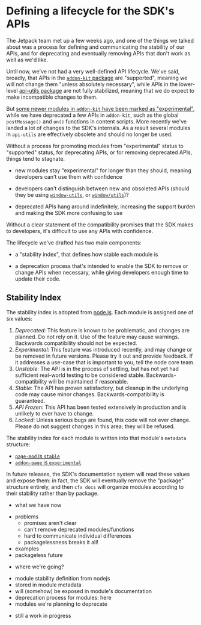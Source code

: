 # Defining a lifecycle for the SDK's APIs #

The Jetpack team met up a few weeks ago, and one of the things we talked
about was a process for defining and communicating the stability of our
APIs, and for deprecating and eventually removing APIs that don't work as
well as we'd like.

Until now, we've not had a very well-defined API lifecycle.
We've said, broadly, that APIs in the [`addon-kit` package](https://addons.mozilla.org/en-US/developers/docs/sdk/latest/packages/addon-kit/index.html)
are "supported", meaning we will not change them "unless absolutely
necessary", while APIs in the lower-level [api-utils package](https://addons.mozilla.org/en-US/developers/docs/sdk/latest/packages/api-utils/index.html)
are not fully stabilized, meaning that we do expect to make incompatible
changes to them.

But [some newer modules in `addon-kit` have been marked as
"experimental"](https://addons.mozilla.org/en-US/developers/docs/sdk/latest/packages/addon-kit/simple-prefs.html),
while we have deprecated a few APIs in `addon-kit`, such as the global `postMessage()` and `on()` functions in
content scripts. More recently we've landed a lot of changes to the
SDK's internals. As a result several modules in `api-utils`
are effectively obsolete and should no longer be used.

Without a process for promoting modules from
"experimental" status to "supported" status, for deprecating APIs,
or for removing deprecated APIs, things tend to stagnate.

* new modules stay "experimental" for
longer than they should, meaning developers can't use them with confidence

* developers can't distinguish between new and obsoleted APIs
(should they be using [`window-utils`](https://addons.mozilla.org/en-US/developers/docs/sdk/latest/packages/api-utils/window-utils.html),
or [`window/utils`](https://addons.mozilla.org/en-US/developers/docs/sdk/latest/packages/api-utils/window/utils.html))?

* deprecated APIs hang around indefinitely, increasing the
support burden and making the SDK more confusing to use

Without a clear statement of the compatibility promises that the
SDK makes to developers, it's difficult to use any APIs with confidence.

The lifecycle we've drafted has two main components:

* a "stability index", that
defines how stable each module is

* a deprecation process that's intended to enable the SDK to remove
or change APIs when necessary, while giving developers enough time
to update their code.

## Stability Index ##

The stability index is adopted from [node.js](http://nodejs.org/api/documentation.html).
Each module is assigned one of six values:

1. *Deprecated*: This feature is known to be problematic, and changes are planned. Do not rely on it. Use of the feature may cause warnings. Backwards compatibility should not be expected.
2. *Experimental*: This feature was introduced recently, and may change or be removed in future versions. Please try it out and provide feedback. If it addresses a use-case that is important to you, tell the node core team.
3. *Unstable*: The API is in the process of settling, but has not yet had sufficient real-world testing to be considered stable. Backwards-compatibility will be maintained if reasonable.
4. *Stable*: The API has proven satisfactory, but cleanup in the underlying code may cause minor changes. Backwards-compatibility is guaranteed.
5. *API Frozen*: This API has been tested extensively in production and is unlikely to ever have to change.
6. *Locked*: Unless serious bugs are found, this code will not ever change. Please do not suggest changes in this area; they will be refused.

The stability index for each module is written into that module's `metadata` structure:
* [`page-mod` is `stable`](https://github.com/mozilla/addon-sdk/blob/master/packages/addon-kit/lib/page-mod.js#L9)
* [`addon-page` is `experimental`](https://github.com/mozilla/addon-sdk/blob/master/packages/addon-kit/lib/simple-prefs.js#L7)

In future releases, the SDK's documentation system will read these values
and expose them: in fact, the SDK will eventually remove the "package"
structure entirely, and then `cfx docs` will organize modules according
to their stability rather than by package.














* what we have now
- problems
  - promises aren't clear
  - can't remove deprecated modules/functions
  - hard to communicate individual differences
  - packagelessness breaks it all!
- examples
- packageless future

* where we're going?
- module stability definition from nodejs
- stored in module metadata
- will (somehow) be exposed in module's documentation
- deprecation process for modules: here
- modules we're planning to deprecate

* still a work in progress

